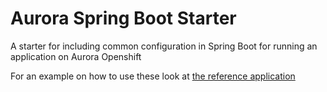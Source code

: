 # Aurora Spring Boot Starter

A starter for including common configuration in Spring Boot for running an application on Aurora Openshift

For an example on how to use these look at [the reference application](https://github.com/Skatteetaten/openshift-reference-springboot-server)
